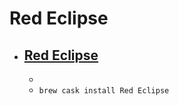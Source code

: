# Red Eclipse
- [Red Eclipse](https://www.redeclipse.net/)
  - 
  - 
  - `brew cask install Red Eclipse`
